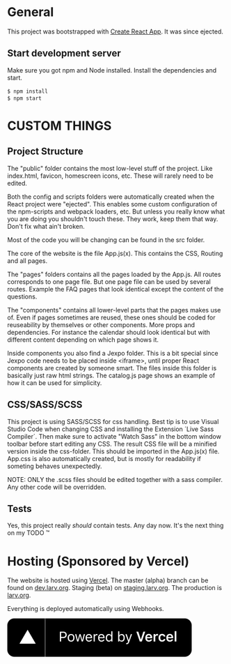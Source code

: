 # General

This project was bootstrapped with [Create React App](https://github.com/facebook/create-react-app). It was since ejected.

## Start development server

Make sure you got npm and Node installed. Install the dependencies and start.

```console
$ npm install
$ npm start
```

# CUSTOM THINGS

## Project Structure

The "public" folder contains the most low-level stuff of the project. Like index.html, favicon, homescreen icons, etc. These will rarely need to be edited.

Both the config and scripts folders were automatically created when the React project were "ejected". This enables some custom configuration of the npm-scripts and webpack loaders, etc. But unless you really know what you are doing you shouldn't touch these. They work, keep them that way. Don't fix what ain't broken.

Most of the code you will be changing can be found in the src folder.

The core of the website is the file App.js(x). This contains the CSS, Routing and all pages.

The "pages" folders contains all the pages loaded by the App.js. All routes corresponds to one page file. But one page file can be used by several routes. Example the FAQ pages that look identical except the content of the questions.

The "components" contains all lower-level parts that the pages makes use of. Even if pages sometimes are reused, these ones should be coded for reuseability by themselves or other components. More props and dependencies. For instance the calendar should look identical but with different content depending on which page shows it.

Inside components you also find a Jexpo folder. This is a bit special since Jexpo code needs to be placed inside \<iframe\>, until proper React components are created by someone smart. The files inside this folder is basically just raw html strings. The catalog.js page shows an example of how it can be used for simplicity.

## CSS/SASS/SCSS

This project is using SASS/SCSS for css handling.
Best tip is to use Visual Studio Code when changing CSS and installing the Extension ´Live Sass Compiler´.
Then make sure to activate "Watch Sass" in the bottom window toolbar before start editing any CSS.
The result CSS file will be a minified version inside the css-folder. This should be imported in the App.js(x) file.
App.css is also automatically created, but is mostly for readability if someting behaves unexpectedly.

NOTE: ONLY the .scss files should be edited together with a sass compiler. Any other code will be overridden.

## Tests

Yes, this project really _should_ contain tests. Any day now. It's the next thing on my TODO ™

# Hosting (Sponsored by Vercel)

The website is hosted using [Vercel](https://vercel.com?utm_source=website&utm_campaign=oss). The master (alpha) branch can be found on [dev.larv.org](https://dev.larv.org). Staging (beta) on [staging.larv.org](https://staging.larv.org). The production is [larv.org](https://larv.org).

Everything is deployed automatically using Webhooks.

[![Powered by Vercel](./powered-by-vercel.svg)](https://vercel.com?utm_source=website&utm_campaign=oss)

